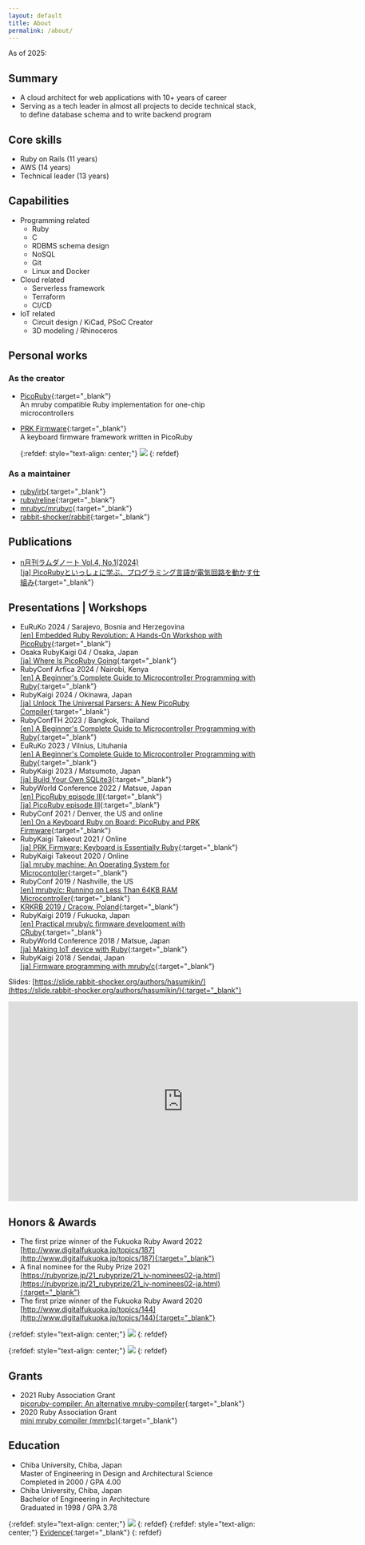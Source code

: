 ```yaml
---
layout: default
title: About
permalink: /about/
---
```


As of 2025:

## Summary

- A cloud architect for web applications with 10+ years of career
- Serving as a tech leader in almost all projects to decide technical stack, to define database schema and to write backend program

## Core skills

- Ruby on Rails (11 years)
- AWS (14 years)
- Technical leader (13 years)

## Capabilities

- Programming related
  - Ruby
  - C
  - RDBMS schema design
  - NoSQL
  - Git
  - Linux and Docker
- Cloud related
  - Serverless framework
  - Terraform
  - CI/CD
- IoT related
  - Circuit design / KiCad, PSoC Creator
  - 3D modeling / Rhinoceros

## Personal works

### As the creator

- [PicoRuby](https://github.com/picoruby/picoruby){:target="_blank"}  
  An mruby compatible Ruby implementation for one-chip microcontrollers
- [PRK Firmware](https://github.com/picoruby/prk_firmware){:target="_blank"}  
  A keyboard firmware framework written in PicoRuby

    {:refdef: style="text-align: center;"}
    ![]({{site.baseurl}}/assets/images/picoruby.svg)
    {: refdef}

### As a maintainer

- [ruby/irb](https://github.com/ruby/irb){:target="_blank"}
- [ruby/reline](https://github.com/ruby/reline){:target="_blank"}
- [mrubyc/mrubyc](https://github.com/mrubyc/mrubyc){:target="_blank"}
- [rabbit-shocker/rabbit](https://github.com/rabbit-shocker/rabbit){:target="_blank"}

## Publications

- [n月刊ラムダノート Vol.4, No.1(2024)  
  [ja] PicoRubyといっしょに学ぶ、プログラミング言語が電気回路を動かす仕組み](https://www.lambdanote.com/collections/frontpage/products/nmonthly-vol-4-no-1-2024){:target="_blank"}

## Presentations | Workshops

- EuRuKo 2024 / Sarajevo, Bosnia and Herzegovina  
  [[en] Embedded Ruby Revolution: A Hands-On Workshop with PicoRuby](https://slide.rabbit-shocker.org/authors/hasumikin/Euruko2024/){:target="_blank"}
- Osaka RubyKaigi 04 / Osaka, Japan  
  [[ja] Where Is PicoRuby Going](https://regional.rubykaigi.org/osaka04/presentations/hasumikin){:target="_blank"}
- RubyConf Arfica 2024 / Nairobi, Kenya  
  [[en] A Beginner's Complete Guide to Microcontroller Programming with Ruby](https://slide.rabbit-shocker.org/authors/hasumikin/RubyConfAfrica2024/){:target="_blank"}
- RubyKaigi 2024 / Okinawa, Japan  
  [[ja] Unlock The Universal Parsers: A New PicoRuby Compiler](https://rubykaigi.org/2024/presentations/hasumikin.html#day2){:target="_blank"}
- RubyConfTH 2023 / Bangkok, Thailand  
  [[en] A Beginner's Complete Guide to Microcontroller Programming with Ruby](https://www.youtube.com/watch?v=GkIRr1Xm8GU){:target="_blank"}
- EuRuKo 2023 / Vilnius, Lituhania  
  [[en] A Beginner's Complete Guide to Microcontroller Programming with Ruby](https://youtu.be/WiJC_v5Lus8){:target="_blank"}
- RubyKaigi 2023 / Matsumoto, Japan  
  [[ja] Build Your Own SQLite3](https://rubykaigi.org/2023/presentations/hasumikin.html#day3){:target="_blank"}
- RubyWorld Conference 2022 / Matsue, Japan  
  [[en] PicoRuby episode Ⅲ](https://youtu.be/RKTlujhY6J8){:target="_blank"}  
  [[ja] PicoRuby episode Ⅲ](https://youtu.be/6Fs-zZuCuv0){:target="_blank"}
- RubyConf 2021 / Denver, the US and online  
  [[en] On a Keyboard Ruby on Board: PicoRuby and PRK Firmware](https://youtu.be/SLSwn41iJX4){:target="_blank"}
- RubyKaigi Takeout 2021 / Online  
  [[ja] PRK Firmware: Keyboard is Essentially Ruby](https://rubykaigi.org/2021-takeout/presentations/hasumikin.html){:target="_blank"}
- RubyKaigi Takeout 2020 / Online  
  [[ja] mruby machine: An Operating System for Microcontoller](https://rubykaigi.org/2020-takeout/presentations/hasumikin.html#sep04){:target="_blank"}
- RubyConf 2019 / Nashville, the US  
  [[en] mruby/c: Running on Less Than 64KB RAM Microcontroller](https://youtu.be/1VFPSHs3WvI){:target="_blank"}
- [KRKRB 2019 / Cracow, Poland](https://krk-rb.pl/){:target="_blank"}
- RubyKaigi 2019 / Fukuoka, Japan  
  [[en] Practical mruby/c firmware development with CRuby](https://rubykaigi.org/2019/presentations/hasumikin.html#apr19){:target="_blank"}
- RubyWorld Conference 2018 / Matsue, Japan  
  [[ja] Making IoT device with Ruby](https://www.youtube.com/watch?v=3ICCdASI8tg){:target="_blank"}
- RubyKaigi 2018 / Sendai, Japan  
  [[ja] Firmware programming with mruby/c](https://rubykaigi.org/2018/presentations/hasumon.html){:target="_blank"}

Slides: [https://slide.rabbit-shocker.org/authors/hasumikin/](https://slide.rabbit-shocker.org/authors/hasumikin/){:target="_blank"}

<iframe width="700" height="400" src="https://www.youtube.com/embed/WiJC_v5Lus8?si=o7j6EaSl3Occnu-2" frameborder="0" allowfullscreen> </iframe>

## Honors & Awards

- The first prize winner of the Fukuoka Ruby Award 2022  
  [http://www.digitalfukuoka.jp/topics/187](http://www.digitalfukuoka.jp/topics/187){:target="_blank"}
- A final nominee for the Ruby Prize 2021  
  [https://rubyprize.jp/21_rubyprize/21_iv-nominees02-ja.html](https://rubyprize.jp/21_rubyprize/21_iv-nominees02-ja.html){:target="_blank"}
- The first prize winner of the Fukuoka Ruby Award 2020  
  [http://www.digitalfukuoka.jp/topics/144](http://www.digitalfukuoka.jp/topics/144){:target="_blank"}

{:refdef: style="text-align: center;"}
![]({{site.baseurl}}/assets/images/fukuokarubyaward.png)
{: refdef}

{:refdef: style="text-align: center;"}
![]({{site.baseurl}}/assets/images/finalnominees-awa-2021.png)
{: refdef}

## Grants

- 2021 Ruby Association Grant  
  [picoruby-compiler: An alternative mruby-compiler](https://www.ruby.or.jp/en/news/20211025){:target="_blank"}
- 2020 Ruby Association Grant  
  [mini mruby compiler (mmrbc)](https://www.ruby.or.jp/en/news/20201022){:target="_blank"}

## Education

- Chiba University, Chiba, Japan  
  Master of Engineering in Design and Architectural Science  
  Completed in 2000 / GPA 4.00
- Chiba University, Chiba, Japan  
  Bachelor of Engineering in Architecture  
  Graduated in 1998 / GPA 3.78

{:refdef: style="text-align: center;"}
![]({{site.baseurl}}/assets/images/wes-digital_badge-icon.png)
{: refdef}
{:refdef: style="text-align: center;"}
[Evidence](https://badges.wes.org/Evidence?i=4e38d9b3-12aa-4eb1-b16b-efb29b89e738&type=us){:target="_blank"}
{: refdef}
